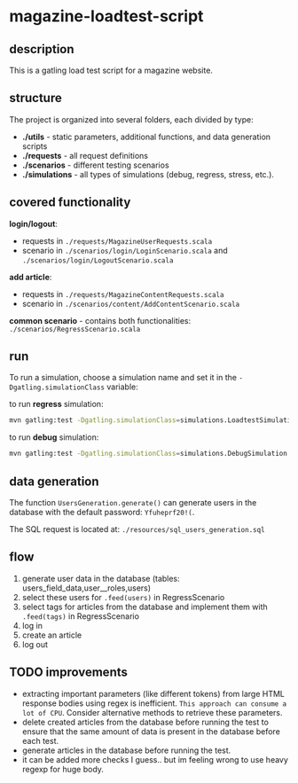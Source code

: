 # magazine-loadtest-script

## description

This is a gatling load test script for a magazine website.

## structure

The project is organized into several folders, each divided by type:
 - **./utils** - static parameters, additional functions, and data generation scripts
 - **./requests** - all request definitions
 - **./scenarios** - different testing scenarios 
 - **./simulations** - all types of simulations (debug, regress, stress, etc.).

## covered functionality
**login/logout**:
 - requests in  `./requests/MagazineUserRequests.scala`
 - scenario in  `./scenarios/login/LoginScenario.scala` and `./scenarios/login/LogoutScenario.scala`

**add article**:
- requests in  `./requests/MagazineContentRequests.scala`
- scenario in  `./scenarios/content/AddContentScenario.scala`

**common scenario** - contains both functionalities: `./scenarios/RegressScenario.scala`


## run
To run a simulation, choose a simulation name and set it in the `-Dgatling.simulationClass` variable:

to run **regress** simulation:
```bash
mvn gatling:test -Dgatling.simulationClass=simulations.LoadtestSimulation
```
to run **debug** simulation:
```bash
mvn gatling:test -Dgatling.simulationClass=simulations.DebugSimulation
```

## data generation
The function `UsersGeneration.generate()` can generate users in the database with the default password: `Yfuheprf20!(`.

The SQL request is located at: `./resources/sql_users_generation.sql`

## flow

1. generate user data in the database (tables: users_field_data,user__roles,users)
2. select these users for `.feed(users)` in RegressScenario
3. select tags for articles from the database and implement them with `.feed(tags)` in RegressScenario
4. log in
5. create an article
6. log out



## TODO improvements


- extracting important parameters (like different tokens) from large HTML response bodies using regex is inefficient.
  `This approach can consume a lot of CPU`. Consider alternative methods to retrieve these parameters.
- delete created articles from the database before running the test to ensure that the same amount of data is present in the database before each test.
- generate articles in the database before running the test.
- it can be added more checks I guess.. but im feeling wrong to use heavy regexp for huge body.
